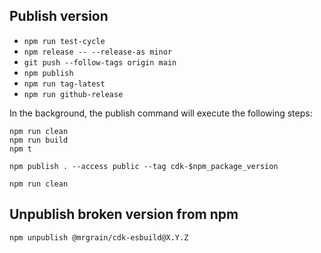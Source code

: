 ## Publish version

- `npm run test-cycle`
- `npm release -- --release-as minor`
- `git push --follow-tags origin main`
- `npm publish`
- `npm run tag-latest`
- `npm run github-release`

In the background, the publish command will execute the following steps:

```
npm run clean
npm run build
npm t

npm publish . --access public --tag cdk-$npm_package_version

npm run clean
```

## Unpublish broken version from npm

```
npm unpublish @mrgrain/cdk-esbuild@X.Y.Z
```
